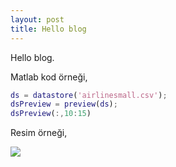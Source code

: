 ```yaml
---
layout: post
title: Hello blog
---
```


Hello blog.

Matlab kod örneği,

```matlab
ds = datastore('airlinesmall.csv');
dsPreview = preview(ds);
dsPreview(:,10:15)
```

Resim örneği,

![](http://www.mathworks.com/help/releases/R2015b/examples/matlab_product/AirlineMapReduceExample_01.png)
